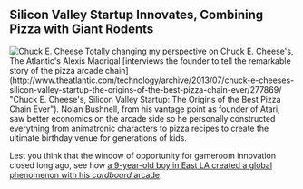 
## Silicon Valley Startup Innovates, Combining Pizza with Giant Rodents

<a href="http://www.theatlantic.com/technology/archive/2013/07/chuck-e-cheeses-silicon-valley-startup-the-origins-of-the-best-pizza-chain-ever/277869/" title="Chuck E. Cheese's, Silicon Valley Startup: The Origins of the Best Pizza Chain Ever">
<img src="https://s3.amazonaws.com/parentcc-img/newsletter/7/chucke.jpg" alt="Chuck E. Cheese" />
</a>
Totally changing my perspective on Chuck E. Cheese's, The Atlantic's Alexis Madrigal [interviews the founder to tell the remarkable story of the pizza arcade chain](http://www.theatlantic.com/technology/archive/2013/07/chuck-e-cheeses-silicon-valley-startup-the-origins-of-the-best-pizza-chain-ever/277869/ "Chuck E. Cheese's, Silicon Valley Startup: The Origins of the Best Pizza Chain Ever"). Nolan Bushnell, from his vantage point as founder of Atari, saw better economics on the arcade side so he personally constructed everything from animatronic characters to pizza recipes to create the ultimate birthday venue for generations of kids.

Lest you think that the window of opportunity for gameroom innovation closed long ago, see how [a 9-year-old boy in East LA created a global phenomenon with his *cardboard* arcade](http://cainesarcade.com "Caine's Arcade").
